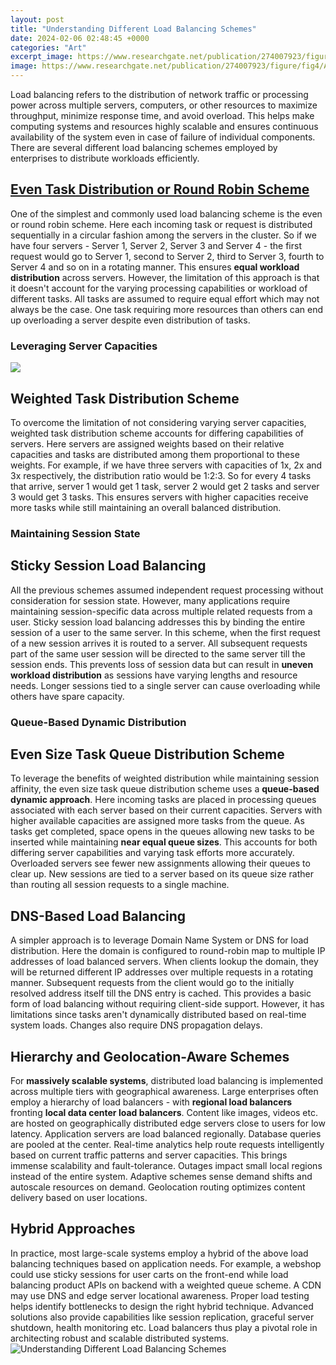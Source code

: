 ```yaml
---
layout: post
title: "Understanding Different Load Balancing Schemes"
date: 2024-02-06 02:48:45 +0000
categories: "Art"
excerpt_image: https://www.researchgate.net/publication/274007923/figure/fig4/AS:294661710204934@1447264234651/Classification-of-load-balancing-solutions.png
image: https://www.researchgate.net/publication/274007923/figure/fig4/AS:294661710204934@1447264234651/Classification-of-load-balancing-solutions.png
---
```


Load balancing refers to the distribution of network traffic or processing power across multiple servers, computers, or other resources to maximize throughput, minimize response time, and avoid overload. This helps make computing systems and resources highly scalable and ensures continuous availability of the system even in case of failure of individual components. There are several different load balancing schemes employed by enterprises to distribute workloads efficiently.
## [Even Task Distribution or Round Robin Scheme](https://yt.io.vn/collection/ager) 
One of the simplest and commonly used load balancing scheme is the even or round robin scheme. Here each incoming task or request is distributed sequentially in a circular fashion among the servers in the cluster. So if we have four servers - Server 1, Server 2, Server 3 and Server 4 - the first request would go to Server 1, second to Server 2, third to Server 3, fourth to Server 4 and so on in a rotating manner. This ensures **equal workload distribution** across servers. 
However, the limitation of this approach is that it doesn't account for the varying processing capabilities or workload of different tasks. All tasks are assumed to require equal effort which may not always be the case. One task requiring more resources than others can end up overloading a server despite even distribution of tasks.
### Leveraging Server Capacities

![](https://www.wisdomgeek.com/wp-content/uploads/2021/01/load-balancing-1024x582.png)
## **Weighted Task Distribution Scheme**
To overcome the limitation of not considering varying server capacities, weighted task distribution scheme accounts for differing capabilities of servers. Here servers are assigned weights based on their relative capacities and tasks are distributed among them proportional to these weights. 
For example, if we have three servers with capacities of 1x, 2x and 3x respectively, the distribution ratio would be 1:2:3. So for every 4 tasks that arrive, server 1 would get 1 task, server 2 would get 2 tasks and server 3 would get 3 tasks. This ensures servers with higher capacities receive more tasks while still maintaining an overall balanced distribution.
### Maintaining Session State 
## **Sticky Session Load Balancing**
All the previous schemes assumed independent request processing without consideration for session state. However, many applications require maintaining session-specific data across multiple related requests from a user. Sticky session load balancing addresses this by binding the entire session of a user to the same server.
In this scheme, when the first request of a new session arrives it is routed to a server. All subsequent requests part of the same user session will be directed to the same server till the session ends. 
This prevents loss of session data but can result in **uneven workload distribution** as sessions have varying lengths and resource needs. Longer sessions tied to a single server can cause overloading while others have spare capacity.
### Queue-Based Dynamic Distribution
## **Even Size Task Queue Distribution Scheme**  
To leverage the benefits of weighted distribution while maintaining session affinity, the even size task queue distribution scheme uses a **queue-based dynamic approach**. 
Here incoming tasks are placed in processing queues associated with each server based on their current capacities. Servers with higher available capacities are assigned more tasks from the queue. As tasks get completed, space opens in the queues allowing new tasks to be inserted while maintaining **near equal queue sizes**.
This accounts for both differing server capabilities and varying task efforts more accurately. Overloaded servers see fewer new assignments allowing their queues to clear up. New sessions are tied to a server based on its queue size rather than routing all session requests to a single machine.
## **DNS-Based Load Balancing**
A simpler approach is to leverage Domain Name System or DNS for load distribution. Here the domain is configured to round-robin map to multiple IP addresses of load balanced servers. When clients lookup the domain, they will be returned different IP addresses over multiple requests in a rotating manner. 
Subsequent requests from the client would go to the initially resolved address itself till the DNS entry is cached. This provides a basic form of load balancing without requiring client-side support. However, it has limitations since tasks aren't dynamically distributed based on real-time system loads. Changes also require DNS propagation delays.
## **Hierarchy and Geolocation-Aware Schemes**
For **massively scalable systems**, distributed load balancing is implemented across multiple tiers with geographical awareness. Large enterprises often employ a hierarchy of load balancers - with **regional load balancers** fronting **local data center load balancers**. 
Content like images, videos etc. are hosted on geographically distributed edge servers close to users for low latency. Application servers are load balanced regionally. Database queries are pooled at the center. Real-time analytics help route requests intelligently based on current traffic patterns and server capacities.
This brings immense scalability and fault-tolerance. Outages impact small local regions instead of the entire system. Adaptive schemes sense demand shifts and autoscale resources on demand. Geolocation routing optimizes content delivery based on user locations.
## **Hybrid Approaches** 
In practice, most large-scale systems employ a hybrid of the above load balancing techniques based on application needs. For example, a webshop could use sticky sessions for user carts on the front-end while load balancing product APIs on backend with a weighted queue scheme. A CDN may use DNS and edge server locational awareness. 
Proper load testing helps identify bottlenecks to design the right hybrid technique. Advanced solutions also provide capabilities like session replication, graceful server shutdown, health monitoring etc. Load balancers thus play a pivotal role in architecting robust and scalable distributed systems.
![Understanding Different Load Balancing Schemes](https://www.researchgate.net/publication/274007923/figure/fig4/AS:294661710204934@1447264234651/Classification-of-load-balancing-solutions.png)